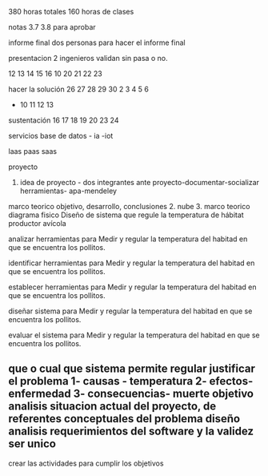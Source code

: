 380 horas totales
160 horas de clases

notas
3.7
3.8 para aprobar

informe final
dos personas para hacer el informe final

presentacion
2 ingenieros validan sin pasa o no.

12 13 14 15 16
10 20 21 22 23

hacer la solución
26 27 28 29 30
2 3 4 5 6

- 10 11 12 13

sustentación
16 17 18 19 20
23 24

servicios
base de datos - ia -iot

laas
paas
saas

proyecto

1. idea de proyecto - dos integrantes
ante proyecto-documentar-socializar
herramientas- apa-mendeley

marco teorico
objetivo, desarrollo, conclusiones
2. nube
3.
marco teorico
diagrama fisico
Diseño de sistema que regule la temperatura de hábitat productor avícola

 analizar herramientas para Medir y regular la temperatura del habitad en que se encuentra los pollitos.

identificar herramientas para Medir y regular la temperatura del habitad en que se encuentra los pollitos.

establecer  herramientas para Medir y regular la temperatura del habitad en que se encuentra los pollitos.

 diseñar sistema para Medir y regular la temperatura del habitad en que se encuentra los pollitos.

evaluar  el sistema para Medir y regular la temperatura del habitad en que se encuentra los pollitos.

que o cual  que sistema permite regular
justificar el problema
1-  causas  - temperatura
2- efectos- enfermedad
3- consecuencias- muerte
objetivo
analisis situacion actual del proyecto, de referentes conceptuales del problema
diseño
analisis requerimientos del software y la validez ser unico
----------------------------------------------------

crear las actividades para cumplir los objetivos
